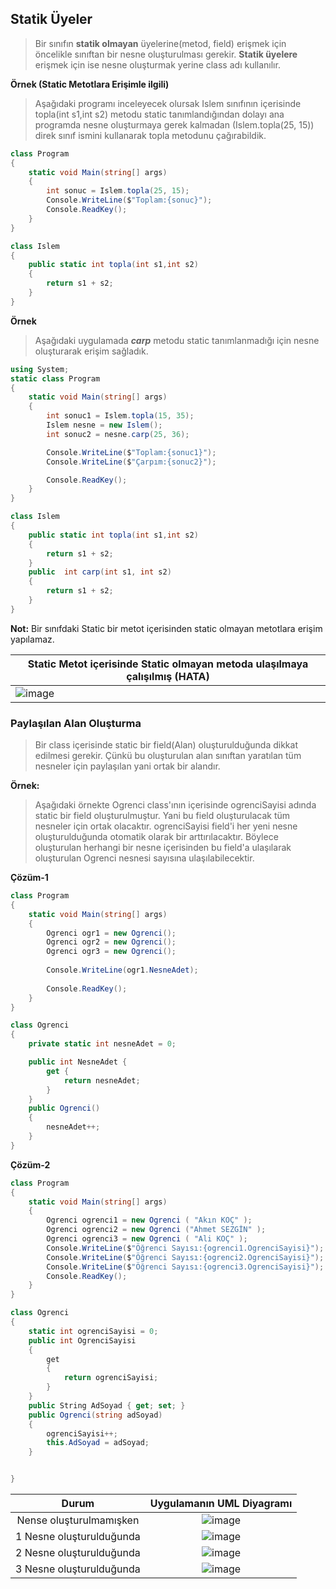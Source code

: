## Statik Üyeler  ##

> Bir sınıfın **statik olmayan** üyelerine(metod, field)  erişmek için öncelikle sınıftan bir nesne oluşturulması gerekir. **Statik üyelere** erişmek için ise nesne oluşturmak yerine  class adı kullanılır.

**Örnek (Static Metotlara Erişimle ilgili)**
> Aşağıdaki programı inceleyecek olursak Islem sınıfının içerisinde topla(int s1,int s2)  metodu static tanımlandığından dolayı ana programda nesne oluşturmaya gerek kalmadan (Islem.topla(25, 15)) direk sınıf ismini kullanarak topla metodunu çağırabildik.

```csharp
class Program
{
    static void Main(string[] args)
    {
        int sonuc = Islem.topla(25, 15);
        Console.WriteLine($"Toplam:{sonuc}");
        Console.ReadKey();
    }
}

class Islem
{
    public static int topla(int s1,int s2)
    {
        return s1 + s2;
    }
}
```


**Örnek**
> Aşağıdaki uygulamada **_carp_** metodu static tanımlanmadığı için nesne oluşturarak erişim sağladık.

```csharp
using System;
static class Program
{
    static void Main(string[] args)
    {
        int sonuc1 = Islem.topla(15, 35);
        Islem nesne = new Islem();
        int sonuc2 = nesne.carp(25, 36);

        Console.WriteLine($"Toplam:{sonuc1}");
        Console.WriteLine($"Çarpım:{sonuc2}");

        Console.ReadKey();
    }
}

class Islem
{
    public static int topla(int s1,int s2)
    {
        return s1 + s2;
    }
    public  int carp(int s1, int s2)
    {
        return s1 + s2;
    }
}

```

**Not:** Bir sınıfdaki Static bir metot içerisinden static olmayan metotlara erişim yapılamaz.

| Static Metot içerisinde Static olmayan metoda ulaşılmaya çalışılmış (**HATA**)    | 
| ----------- | 
| ![image](https://user-images.githubusercontent.com/28144917/145557806-8e6b51e9-0541-42f4-97b1-211478e31b64.png)|


### Paylaşılan Alan Oluşturma ###
> Bir class içerisinde static bir field(Alan) oluşturulduğunda dikkat edilmesi gerekir. Çünkü bu oluşturulan alan sınıftan yaratılan tüm nesneler için paylaşılan yani ortak bir alandır.

**Örnek:**
> Aşağıdaki örnekte Ogrenci class'ının içerisinde ogrenciSayisi adında static bir field oluşturulmuştur. Yani bu field oluşturulacak tüm nesneler için ortak olacaktır. ogrenciSayisi field'i her yeni nesne oluşturulduğunda otomatik olarak bir arttırılacaktır. Böylece oluşturulan herhangi bir nesne içerisinden bu field'a ulaşılarak oluşturulan Ogrenci nesnesi sayısına ulaşılabilecektir.

**Çözüm-1**
```csharp
class Program
{
    static void Main(string[] args)
    {
        Ogrenci ogr1 = new Ogrenci();
        Ogrenci ogr2 = new Ogrenci();
        Ogrenci ogr3 = new Ogrenci();
        
        Console.WriteLine(ogr1.NesneAdet);
     
        Console.ReadKey();
    }
}

class Ogrenci
{
    private static int nesneAdet = 0;

    public int NesneAdet {
        get {
            return nesneAdet;
        }  
    }
    public Ogrenci()
    {
        nesneAdet++;
    }
}

```
**Çözüm-2**
```csharp
class Program
{
    static void Main(string[] args)
    {
        Ogrenci ogrenci1 = new Ogrenci ( "Akın KOÇ" );
        Ogrenci ogrenci2 = new Ogrenci ("Ahmet SEZGİN" );
        Ogrenci ogrenci3 = new Ogrenci ( "Ali KOÇ" );
        Console.WriteLine($"Öğrenci Sayısı:{ogrenci1.OgrenciSayisi}");
        Console.WriteLine($"Öğrenci Sayısı:{ogrenci2.OgrenciSayisi}");
        Console.WriteLine($"Öğrenci Sayısı:{ogrenci3.OgrenciSayisi}");
        Console.ReadKey();
    }
}

class Ogrenci
{
    static int ogrenciSayisi = 0;
    public int OgrenciSayisi
    {
        get
        {
            return ogrenciSayisi;
        }
    }
    public String AdSoyad { get; set; }
    public Ogrenci(string adSoyad)
    {
        ogrenciSayisi++;
        this.AdSoyad = adSoyad;
    }


}
```

| Durum|Uygulamanın UML Diyagramı|
|:------------:|:------------:|
|Nense oluşturulmamışken|![image](https://user-images.githubusercontent.com/28144917/145949322-49b37ab3-4568-4bf5-9ee5-14bccdbddb84.png)|
|1 Nesne oluşturulduğunda |![image](https://user-images.githubusercontent.com/28144917/145949275-4b5507cf-3aa6-438a-b57d-43b718c16d13.png)|
|2 Nesne oluşturulduğunda|![image](https://user-images.githubusercontent.com/28144917/145949195-930e1b88-e6ef-466c-99c2-975e8a322177.png)|
|3 Nesne oluşturulduğunda|![image](https://user-images.githubusercontent.com/28144917/145949135-1c20f77d-6be5-4e9b-b4d5-954d69aa83da.png)|

